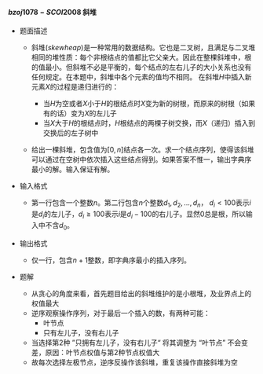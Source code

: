 #### $bzoj1078-SCOI2008$ 斜堆

* 题面描述

  * 斜堆$(skew heap)$是一种常用的数据结构。它也是二叉树，且满足与二叉堆相同的堆性质：每个非根结点的值都比它父亲大。因此在整棵斜堆中，根的值最小。但斜堆不必是平衡的，每个结点的左右儿子的大小关系也没有任何规定。在本题中，斜堆中各个元素的值均不相同。 在斜堆$H$中插入新元素$X$的过程是递归进行的：

    * 当$H$为空或者$X$小于$H$的根结点时$X$变为新的树根，而原来的树根（如果有的话）变为$X$的左儿子
    * 当$X$大于$H$的根结点时，$H$根结点的两棵子树交换，而$X$（递归）插入到交换后的左子树中

  * 给出一棵斜堆，包含值为$[0,n]$结点各一次。求一个结点序列，使得该斜堆可以通过在空树中依次插入这些结点得到。如果答案不惟一，输出字典序最小的解。输入保证有解。
* 输入格式
  * 第一行包含一个整数$n$。第二行包含$n$个整数$d_1, d_2, ... , d_n$， $d_i < 100$表示$i$是$d_i$的左儿子，$d_i\geq 100$表示$i$是$d_i-100$的右儿子。显然$0$总是根，所以输入中不含$d_0$。
* 输出格式
  * 仅一行，包含$n+1$整数，即字典序最小的插入序列。
* 题解
  * 从贪心的角度来看，首先题目给出的斜堆维护的是小根堆，及业界点上的权值最大
  * 逆序观察操作序列，对于最后一个插入的数，有两种可能：
    * 叶节点
    * 只有左儿子，没有右儿子
  * 当选择第$2$种 ”只拥有左儿子，没有右儿子“ 将其调整为 “叶节点” 不会变差，原因：叶节点权值与第$2$种节点权值大
  * 故每次选择左极节点，逆序反操作该斜堆，重复该操作直接斜堆为空

